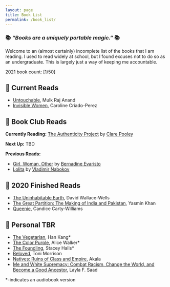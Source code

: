 ```yaml
---
layout: page
title: Book List
permalink: /book_list/
---
```


### 📚 _“Books are a uniquely portable magic.”_ 📚

Welcome to an (almost certainly) incomplete list of the books that I am reading. I used to read widely at school, but I found excuses not to do so as an undergraduate. This is largely just a way of keeping me accountable. 

2021 book count: [1/50]

## 📗 Current Reads
* [Untouchable](https://www.goodreads.com/book/show/162.Untouchable?ac=1&from_search=true&qid=STuvhpptC3&rank=1), Mulk Raj Anand 
* [Invisible Women](https://www.goodreads.com/book/show/41104077-invisible-women), Caroline Criado-Perez

## 📘 Book Club Reads 

**Currently Reading:** 
[The Authenticity Project](https://www.goodreads.com/book/show/55789067-the-authenticity-project) by [Clare Pooley](https://clarepooley.com/)

**Next Up:** TBD

**Previous Reads:**
* [Girl, Woman, Other](https://www.goodreads.com/book/show/41081373-girl-woman-other) by [Bernadine Evaristo](https://bevaristo.com/) 
* [Lolita](https://www.goodreads.com/book/show/7604.Lolita) by [Vladimir Nabokov](https://en.wikipedia.org/wiki/Vladimir_Nabokov)


## 🎉  2020 Finished Reads 
* [The Uninhabitable Earth](https://www.goodreads.com/book/show/41552709-the-uninhabitable-earth), David Wallace-Wells 
* [The Great Partition: The Making of India and Pakistan](https://www.goodreads.com/book/show/721931.The_Great_Partition?from_search=true&from_srp=true&), Yasmin Khan 
* [Queenie](https://www.goodreads.com/book/show/36586697-queenie), Candice Carty-Williams 

## 📙 Personal TBR

* [The Vegetarian](https://www.goodreads.com/book/show/25489025-the-vegetarian?from_search=true&from_srp=true&qid=E5eE1m9h3Y&rank=4), Han Kang*
* [The Color Purple](https://www.goodreads.com/book/show/52892857-the-color-purple?ac=1&from_search=true&qid=l7G5VrUVFt&rank=1), Alice Walker* 
* [The Foundling](https://www.goodreads.com/book/show/45308037-the-foundling?from_search=true&from_srp=true&qid=UnjPtvZfQA&rank=1), Stacey Halls*
* [Beloved](https://www.goodreads.com/book/show/6149.Beloved?ac=1&from_search=true&qid=I2sX2R7DVl&rank=1), Toni Morrison
* [Natives: Ruins of Class and Empire](https://www.goodreads.com/book/show/36352480-natives), Akala
* [Me and White Supremacy: Combat Racism, Change the World, and Become a Good Ancestor](https://www.goodreads.com/book/show/46002342-me-and-white-supremacy?ac=1&from_search=true&qid=rZN8OPXDv6&rank=1), Layla F. Saad 

*-indicates an audiobook version 
